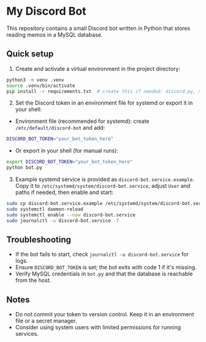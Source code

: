 My Discord Bot
===============

This repository contains a small Discord bot written in Python that stores reading memos in a MySQL database.

Quick setup
-----------

1. Create and activate a virtual environment in the project directory:

```bash
python3 -m venv .venv
source .venv/bin/activate
pip install -r requirements.txt  # create this if needed: discord.py, mysql-connector-python
```

2. Set the Discord token in an environment file for systemd or export it in your shell:

- Environment file (recommended for systemd): create `/etc/default/discord-bot` and add:

```bash
DISCORD_BOT_TOKEN="your_bot_token_here"
```

- Or export in your shell (for manual runs):

```bash
export DISCORD_BOT_TOKEN="your_bot_token_here"
python bot.py
```

3. Example systemd service is provided as `discord-bot.service.example`. Copy it to `/etc/systemd/system/discord-bot.service`, adjust `User` and paths if needed, then enable and start:

```bash
sudo cp discord-bot.service.example /etc/systemd/system/discord-bot.service
sudo systemctl daemon-reload
sudo systemctl enable --now discord-bot.service
sudo journalctl -u discord-bot.service -f
```

Troubleshooting
---------------
- If the bot fails to start, check `journalctl -u discord-bot.service` for logs.
- Ensure `DISCORD_BOT_TOKEN` is set; the bot exits with code 1 if it's missing.
- Verify MySQL credentials in `bot.py` and that the database is reachable from the host.

Notes
-----
- Do not commit your token to version control. Keep it in an environment file or a secret manager.
- Consider using system users with limited permissions for running services.
